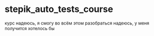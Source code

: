 # stepik_auto_tests_course
курс
надеюсь, я смогу во всём этом разобраться
надеюсь, у меня получится
хотелось бы